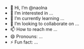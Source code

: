 - 👋 Hi, I’m @naolna
- 👀 I’m interested in ...
- 🌱 I’m currently learning ...
- 💞️ I’m looking to collaborate on ...
- 📫 How to reach me ...
- 😄 Pronouns: ...
- ⚡ Fun fact: ...

<!---
naolna/naolna is a ✨ special ✨ repository because its `README.md` (this file) appears on your GitHub profile.
You can click the Preview link to take a look at your changes.
--->
